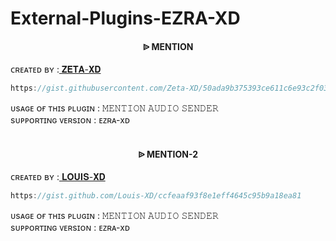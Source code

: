 # External-Plugins-EZRA-XD


<h4 align="center">  ᐉ MENTION</h1>

   ᴄʀᴇᴀᴛᴇᴅ ʙʏ :<a href="http://www.github.com/Zeta-XD"> 𝐙𝐄𝐓𝐀-𝐗𝐃</a>

```js
https://gist.githubusercontent.com/Zeta-XD/50ada9b375393ce611c6e93c2f03bb3f
```
ᴜsᴀɢᴇ ᴏғ ᴛʜɪs ᴘʟᴜɢɪɴ : 𝙼𝙴𝙽𝚃𝙸𝙾𝙽 𝙰𝚄𝙳𝙸𝙾 𝚂𝙴𝙽𝙳𝙴𝚁<br /> 
sᴜᴘᴘᴏʀᴛɪɴɢ ᴠᴇʀsɪᴏɴ : ᴇᴢʀᴀ-xᴅ
<br />
<br />

<h4 align="center">  ᐉ MENTION-2</h1>

   ᴄʀᴇᴀᴛᴇᴅ ʙʏ :<a href="http://www.github.com/Zeta-XD"> 𝐋𝐎𝐔𝐈𝐒-𝐗𝐃</a>

```js
https://gist.github.com/Louis-XD/ccfeaaf93f8e1eff4645c95b9a18ea81
```
ᴜsᴀɢᴇ ᴏғ ᴛʜɪs ᴘʟᴜɢɪɴ : 𝙼𝙴𝙽𝚃𝙸𝙾𝙽 𝙰𝚄𝙳𝙸𝙾 𝚂𝙴𝙽𝙳𝙴𝚁<br /> 
sᴜᴘᴘᴏʀᴛɪɴɢ ᴠᴇʀsɪᴏɴ : ᴇᴢʀᴀ-xᴅ
<br />
<br />

